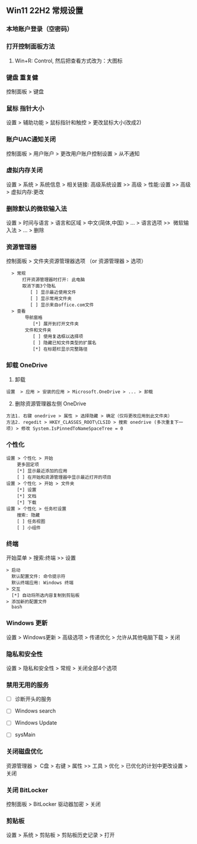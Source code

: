 ## Win11 22H2 常规设置

### 本地账户登录（空密码）

### 打开控制面板方法
1. Win+R: Control, 然后把查看方式改为：大图标

### 键盘 重复健
控制面板 > 键盘

### 鼠标 指针大小
设置 > 辅助功能 > 鼠标指针和触控 > 更改鼠标大小(改成2)

### 账户UAC通知关闭
控制面板 > 用户账户 > 更改用户账户控制设置 > 从不通知

### 虚拟内存关闭
设置 > 系统 > 系统信息 > 相关链接: 高级系统设置 >> 高级 > 性能:设置 >> 高级 > 虚拟内存:更改

### 删除默认的微软输入法
设置 > 时间与语言 > 语言和区域 > 中文(简体,中国) > ... > 语言选项 >>  微软输入法 > ... > 删除

### 资源管理器
控制面板 > 文件夹资源管理器选项 （or 资源管理器 > 选项）
```
  > 常规
      打开资源管理器时打开: 此电脑
      取消下面3个隐私
         [ ] 显示最近使用文件  
         [ ] 显示常用文件夹
         [ ] 显示来自office.com文件
  > 查看
       导航窗格
          [*] 展开到打开文件夹
       文件和文件夹
          [ ] 使用复选框以选择项
          [ ] 隐藏已知文件类型的扩展名
          [*] 在标题栏显示完整路径
```

### 卸载 OneDrive
1. 卸载
```
设置  > 应用 > 安装的应用 > Microsoft.OneDrive > ... > 卸载
```

2. 删除资源管理器左侧 OneDrive
```
方法1. 右键 onedrive > 属性 > 选择隐藏 > 确定（仅将更改应用到此文件夹）
方法2. regedit > HKEY_CLASSES_ROOT\CLSID > 搜索 onedrive (多次重复下一项) > 修改 System.IsPinnedToNameSpaceTree = 0
```

### 个性化
```
设置 > 个性化 > 开始
    更多固定项
    [*] 显示最近添加的应用
    [ ] 在开始和资源管理器中显示最近打开的项目
设置 > 个性化 > 开始 > 文件夹
    [*] 设置
    [*] 文档
    [*] 下载
设置 > 个性化 > 任务栏设置
    搜索: 隐藏
    [ ] 任务视图
    [ ] 小组件 
```

### 终端
开始菜单 > 搜索:终端 >> 设置 
```
> 启动  
  默认配置文件: 命令提示符
  默认终端应用: Windows 终端
> 交互
  [*] 自动将所选内容复制到剪贴板
> 添加新的配置文件
  bash
```

### Windows 更新
设置 > Windows更新 > 高级选项 > 传递优化 >  允许从其他电脑下载 > 关闭

### 隐私和安全性
设置 > 隐私和安全性 > 常规 > 关闭全部4个选项


### 禁用无用的服务

- [ ] 诊断开头的服务
- [ ] Windows search
- [ ] Windows Update
- [ ] sysMain


### 关闭磁盘优化
资源管理器 >  C盘 > 右键 > 属性 >> 工具 > 优化 > 已优化的计划中更改设置 > 关闭

###  关闭 BitLocker
控制面板 > BitLocker 驱动器加密 > 关闭

### 剪贴板
设置 > 系统 > 剪贴板 > 剪贴板历史记录 > 打开

